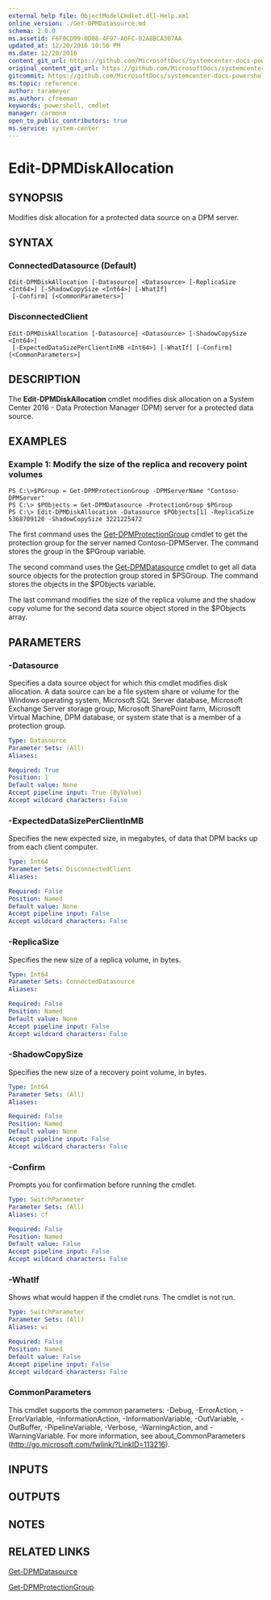 ```yaml
---
external help file: ObjectModelCmdlet.dll-Help.xml
online version: ./Get-DPMDatasource.md
schema: 2.0.0
ms.assetid: F6F0CD99-0D08-4F97-A0FC-02A8BCA307AA
updated_at: 12/20/2016 10:56 PM
ms.date: 12/20/2016
content_git_url: https://github.com/MicrosoftDocs/systemcenter-docs-powershell/blob/master/systemcenter-cmdlets/SystemCenter2016/DataProtectionManager/vlatest/Edit-DPMDiskAllocation.md
original_content_git_url: https://github.com/MicrosoftDocs/systemcenter-docs-powershell/blob/master/systemcenter-cmdlets/SystemCenter2016/DataProtectionManager/vlatest/Edit-DPMDiskAllocation.md
gitcommit: https://github.com/MicrosoftDocs/systemcenter-docs-powershell/blob/39ebc8b68768998222371964f8e90b8160cbfe0a/systemcenter-cmdlets/SystemCenter2016/DataProtectionManager/vlatest/Edit-DPMDiskAllocation.md
ms.topic: reference
author: tarameyer
ms.author: cfreeman
keywords: powershell, cmdlet
manager: carmonm
open_to_public_contributors: true
ms.service: system-center
---
```


# Edit-DPMDiskAllocation

## SYNOPSIS
Modifies disk allocation for a protected data source on a DPM server.

## SYNTAX

### ConnectedDatasource (Default)
```
Edit-DPMDiskAllocation [-Datasource] <Datasource> [-ReplicaSize <Int64>] [-ShadowCopySize <Int64>] [-WhatIf]
 [-Confirm] [<CommonParameters>]
```

### DisconnectedClient
```
Edit-DPMDiskAllocation [-Datasource] <Datasource> [-ShadowCopySize <Int64>]
 [-ExpectedDataSizePerClientInMB <Int64>] [-WhatIf] [-Confirm] [<CommonParameters>]
```

## DESCRIPTION
The **Edit-DPMDiskAllocation** cmdlet modifies disk allocation on a System Center 2016 - Data Protection Manager (DPM) server for a protected data source.

## EXAMPLES

### Example 1: Modify the size of the replica and recovery point volumes
```
PS C:\>$PGroup = Get-DPMProtectionGroup -DPMServerName "Contoso-DPMServer"
PS C:\> $PObjects = Get-DPMDatasource -ProtectionGroup $PGroup
PS C:\> Edit-DPMDiskAllocation -Datasource $PObjects[1] -ReplicaSize 5368709120 -ShadowCopySize 3221225472
```

The first command uses the [Get-DPMProtectionGroup](./Get-DPMProtectionGroup.md) cmdlet to get the protection group for the server named Contoso-DPMServer.
The command stores the group in the $PGroup variable.

The second command uses the [Get-DPMDatasource](./Get-DPMDatasource.md) cmdlet to get all data source objects for the protection group stored in $PSGroup.
The command stores the objects in the $PObjects variable.

The last command modifies the size of the replica volume and the shadow copy volume for the second data source object stored in the $PObjects array.

## PARAMETERS

### -Datasource
Specifies a data source object for which this cmdlet modifies disk allocation.
A data source can be a file system share or volume for the Windows operating system, Microsoft SQL Server database, Microsoft Exchange Server storage group, Microsoft SharePoint farm, Microsoft Virtual Machine, DPM database, or system state that is a member of a protection group.

```yaml
Type: Datasource
Parameter Sets: (All)
Aliases: 

Required: True
Position: 1
Default value: None
Accept pipeline input: True (ByValue)
Accept wildcard characters: False
```

### -ExpectedDataSizePerClientInMB
Specifies the new expected size, in megabytes, of data that DPM backs up from each client computer.

```yaml
Type: Int64
Parameter Sets: DisconnectedClient
Aliases: 

Required: False
Position: Named
Default value: None
Accept pipeline input: False
Accept wildcard characters: False
```

### -ReplicaSize
Specifies the new size of a replica volume, in bytes.

```yaml
Type: Int64
Parameter Sets: ConnectedDatasource
Aliases: 

Required: False
Position: Named
Default value: None
Accept pipeline input: False
Accept wildcard characters: False
```

### -ShadowCopySize
Specifies the new size of a recovery point volume, in bytes.

```yaml
Type: Int64
Parameter Sets: (All)
Aliases: 

Required: False
Position: Named
Default value: None
Accept pipeline input: False
Accept wildcard characters: False
```

### -Confirm
Prompts you for confirmation before running the cmdlet.

```yaml
Type: SwitchParameter
Parameter Sets: (All)
Aliases: cf

Required: False
Position: Named
Default value: False
Accept pipeline input: False
Accept wildcard characters: False
```

### -WhatIf
Shows what would happen if the cmdlet runs.
The cmdlet is not run.

```yaml
Type: SwitchParameter
Parameter Sets: (All)
Aliases: wi

Required: False
Position: Named
Default value: False
Accept pipeline input: False
Accept wildcard characters: False
```

### CommonParameters
This cmdlet supports the common parameters: -Debug, -ErrorAction, -ErrorVariable, -InformationAction, -InformationVariable, -OutVariable, -OutBuffer, -PipelineVariable, -Verbose, -WarningAction, and -WarningVariable. For more information, see about_CommonParameters (http://go.microsoft.com/fwlink/?LinkID=113216).

## INPUTS

## OUTPUTS

## NOTES

## RELATED LINKS

[Get-DPMDatasource](xref:SystemCenter2016/DataProtectionManager/vlatest/Get-DPMDatasource.md)

[Get-DPMProtectionGroup](xref:SystemCenter2016/DataProtectionManager/vlatest/Get-DPMProtectionGroup.md)
